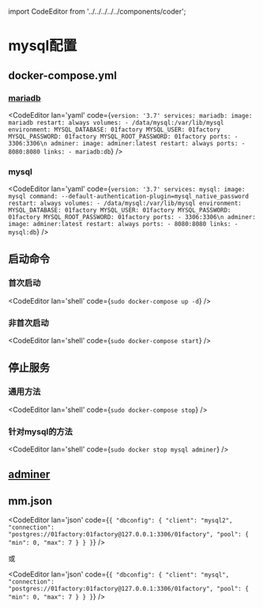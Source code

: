 import CodeEditor from '../../../../../components/coder';

# mysql配置

## docker-compose.yml

### [mariadb](https://mariadb.org/)

<CodeEditor lan='yaml' code={`
version: '3.7'
services:
  mariadb:
    image: mariadb
    restart: always
    volumes:
      - /data/mysql:/var/lib/mysql
    environment:
      MYSQL_DATABASE: 01factory
      MYSQL_USER: 01factory
      MYSQL_PASSWORD: 01factory
      MYSQL_ROOT_PASSWORD: 01factory
    ports:
      - 3306:3306\n
  adminer:
    image: adminer:latest
    restart: always
    ports:
      - 8080:8080
    links:
      - mariadb:db
`} />

### mysql

<CodeEditor lan='yaml' code={`
version: '3.7'
services:
  mysql:
    image: mysql
    command: --default-authentication-plugin=mysql_native_password
    restart: always
    volumes:
      - /data/mysql:/var/lib/mysql
    environment:
      MYSQL_DATABASE: 01factory
      MYSQL_USER: 01factory
      MYSQL_PASSWORD: 01factory
      MYSQL_ROOT_PASSWORD: 01factory
    ports:
      - 3306:3306\n
  adminer:
    image: adminer:latest
    restart: always
    ports:
      - 8080:8080
    links:
      - mysql:db
`} />

## 启动命令

### 首次启动

<CodeEditor lan='shell' code={`
sudo docker-compose up -d
`} />

### 非首次启动

<CodeEditor lan='shell' code={`
sudo docker-compose start
`} />

## 停止服务

### 通用方法

<CodeEditor lan='shell' code={`
sudo docker-compose stop
`} />

### 针对mysql的方法

<CodeEditor lan='shell' code={`
sudo docker stop mysql adminer
`} />

## [adminer](http://127.0.0.1:8080/?pgsql=mysql&username=dfactory&db=dfactory)

## mm.json

<CodeEditor lan='json' code={`
{
	"dbconfig": {
		"client": "mysql2",
		"connection": "postgres://01factory:01factory@127.0.0.1:3306/01factory",
		"pool": {
			"min": 0,
			"max": 7
		}
	}
}
`} />

或

<CodeEditor lan='json' code={`
{
	"dbconfig": {
		"client": "mysql",
		"connection": "postgres://01factory:01factory@127.0.0.1:3306/01factory",
		"pool": {
			"min": 0,
			"max": 7
		}
	}
}
`} />
